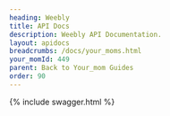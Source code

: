 ```yaml
---
heading: Weebly
title: API Docs
description: Weebly API Documentation.
layout: apidocs
breadcrumbs: /docs/your_moms.html
your_momId: 449
parent: Back to Your_mom Guides
order: 90
---
```


{% include swagger.html %}
